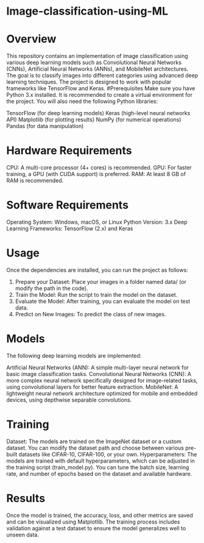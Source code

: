# Image-classification-using-ML
# Overview
This repository contains an implementation of image classification using various deep learning models such as Convolutional Neural Networks (CNNs), Artificial Neural Networks (ANNs), and MobileNet architectures. The goal is to classify images into different categories using advanced deep learning techniques. The project is designed to work with popular frameworks like TensorFlow and Keras.
#Prerequisites
Make sure you have Python 3.x installed. It is recommended to create a virtual environment for the project. You will also need the following Python libraries:

TensorFlow (for deep learning models)
Keras (high-level neural networks API)
Matplotlib (for plotting results)
NumPy (for numerical operations)
Pandas (for data manipulation)
# Hardware Requirements
CPU: A multi-core processor (4+ cores) is recommended.
GPU: For faster training, a GPU (with CUDA support) is preferred.
RAM: At least 8 GB of RAM is recommended.
# Software Requirements
Operating System: Windows, macOS, or Linux
Python Version: 3.x
Deep Learning Frameworks: TensorFlow (2.x) and Keras
# Usage
Once the dependencies are installed, you can run the project as follows:

1. Prepare your Dataset: Place your images in a folder named data/ (or modify the path in the code).
2. Train the Model: Run the script to train the model on the dataset.
3. Evaluate the Model: After training, you can evaluate the model on test data.
4. Predict on New Images: To predict the class of new images.
# Models
The following deep learning models are implemented:

Artificial Neural Networks (ANN): A simple multi-layer neural network for basic image classification tasks.
Convolutional Neural Networks (CNN): A more complex neural network specifically designed for image-related tasks, using convolutional layers for better feature extraction.
MobileNet: A lightweight neural network architecture optimized for mobile and embedded devices, using depthwise separable convolutions.
# Training
Dataset: The models are trained on the ImageNet dataset or a custom dataset. You can modify the dataset path and choose between various pre-built datasets like CIFAR-10, CIFAR-100, or your own.
Hyperparameters: The models are trained with default hyperparameters, which can be adjusted in the training script (train_model.py). You can tune the batch size, learning rate, and number of epochs based on the dataset and available hardware.
# Results
Once the model is trained, the accuracy, loss, and other metrics are saved and can be visualized using Matplotlib. The training process includes validation against a test dataset to ensure the model generalizes well to unseen data.
